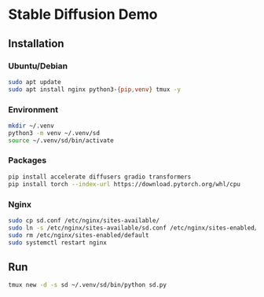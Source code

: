 # Stable Diffusion Demo

## Installation

### Ubuntu/Debian

```bash
sudo apt update
sudo apt install nginx python3-{pip,venv} tmux -y
```

### Environment

```bash
mkdir ~/.venv
python3 -m venv ~/.venv/sd
source ~/.venv/sd/bin/activate
```

### Packages

```bash
pip install accelerate diffusers gradio transformers
pip install torch --index-url https://download.pytorch.org/whl/cpu
```

### Nginx

```bash
sudo cp sd.conf /etc/nginx/sites-available/
sudo ln -s /etc/nginx/sites-available/sd.conf /etc/nginx/sites-enabled/
sudo rm /etc/nginx/sites-enabled/default
sudo systemctl restart nginx
```

## Run

```bash
tmux new -d -s sd ~/.venv/sd/bin/python sd.py
```
